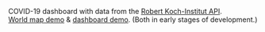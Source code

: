 COVID-19 dashboard with data from the [Robert Koch-Institut API](https://api.corona-zahlen.org/docs/).  
[World map demo](https://covid.waberski.io//worldmap) & [dashboard demo](https://covid.waberski.io/). (Both in early stages of development.)
